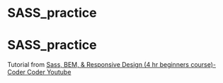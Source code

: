 # SASS_practice

# SASS_practice

Tutorial from [Sass, BEM, & Responsive Design (4 hr beginners course)-Coder Coder Youtube](https://www.youtube.com/watch?v=jfMHA8SqUL4)
